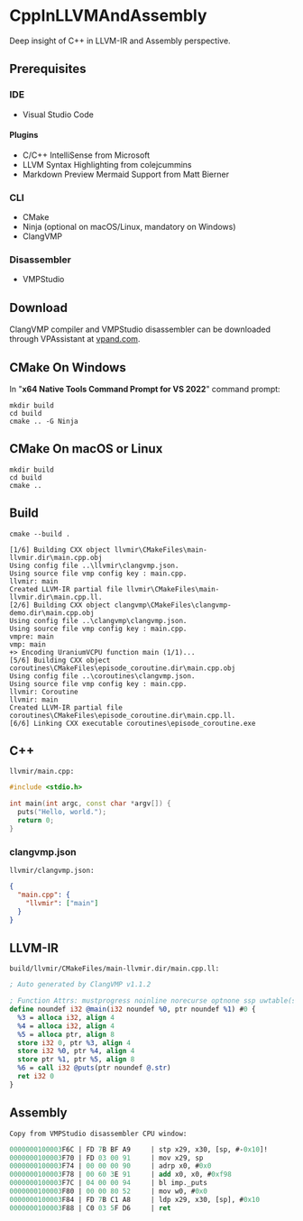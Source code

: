 # CppInLLVMAndAssembly
Deep insight of C++ in LLVM-IR and Assembly perspective.

## Prerequisites
### IDE
 * Visual Studio Code
#### Plugins
 * C/C++ IntelliSense from Microsoft
 * LLVM Syntax Highlighting from colejcummins
 * Markdown Preview Mermaid Support from Matt Bierner
### CLI
 * CMake
 * Ninja (optional on macOS/Linux, mandatory on Windows)
 * ClangVMP
### Disassembler
 * VMPStudio
## Download
ClangVMP compiler and VMPStudio disassembler can be downloaded through VPAssistant at [vpand.com](https://vpand.com/).
## CMake On Windows
In "**x64 Native Tools Command Prompt for VS 2022**" command prompt:
```shell
mkdir build
cd build
cmake .. -G Ninja
```

## CMake On macOS or Linux
```shell
mkdir build
cd build
cmake ..
```

## Build
```shell
cmake --build .
```
```shell
[1/6] Building CXX object llvmir\CMakeFiles\main-llvmir.dir\main.cpp.obj
Using config file ..\llvmir\clangvmp.json.
Using source file vmp config key : main.cpp.
llvmir: main
Created LLVM-IR partial file llvmir\CMakeFiles\main-llvmir.dir\main.cpp.ll.
[2/6] Building CXX object clangvmp\CMakeFiles\clangvmp-demo.dir\main.cpp.obj
Using config file ..\clangvmp\clangvmp.json.
Using source file vmp config key : main.cpp.
vmpre: main
vmp: main
+> Encoding UraniumVCPU function main (1/1)...
[5/6] Building CXX object coroutines\CMakeFiles\episode_coroutine.dir\main.cpp.obj
Using config file ..\coroutines\clangvmp.json.
Using source file vmp config key : main.cpp.
llvmir: Coroutine
llvmir: main
Created LLVM-IR partial file coroutines\CMakeFiles\episode_coroutine.dir\main.cpp.ll.
[6/6] Linking CXX executable coroutines\episode_coroutine.exe
```
## C++
```
llvmir/main.cpp:
```
```cpp
#include <stdio.h>

int main(int argc, const char *argv[]) {
  puts("Hello, world.");
  return 0;
}
```
### clangvmp.json
```
llvmir/clangvmp.json:
```
```json
{
  "main.cpp": {
    "llvmir": ["main"]
  }
}
```
## LLVM-IR
```
build/llvmir/CMakeFiles/main-llvmir.dir/main.cpp.ll:
```
```llvm
; Auto generated by ClangVMP v1.1.2

; Function Attrs: mustprogress noinline norecurse optnone ssp uwtable(sync)
define noundef i32 @main(i32 noundef %0, ptr noundef %1) #0 {
  %3 = alloca i32, align 4
  %4 = alloca i32, align 4
  %5 = alloca ptr, align 8
  store i32 0, ptr %3, align 4
  store i32 %0, ptr %4, align 4
  store ptr %1, ptr %5, align 8
  %6 = call i32 @puts(ptr noundef @.str)
  ret i32 0
}
```
## Assembly
```
Copy from VMPStudio disassembler CPU window:
```
```llvm
0000000100003F6C | FD 7B BF A9     | stp x29, x30, [sp, #-0x10]!
0000000100003F70 | FD 03 00 91     | mov x29, sp                
0000000100003F74 | 00 00 00 90     | adrp x0, #0x0              
0000000100003F78 | 00 60 3E 91     | add x0, x0, #0xf98         
0000000100003F7C | 04 00 00 94     | bl imp._puts               
0000000100003F80 | 00 00 80 52     | mov w0, #0x0               
0000000100003F84 | FD 7B C1 A8     | ldp x29, x30, [sp], #0x10  
0000000100003F88 | C0 03 5F D6     | ret                        
```

